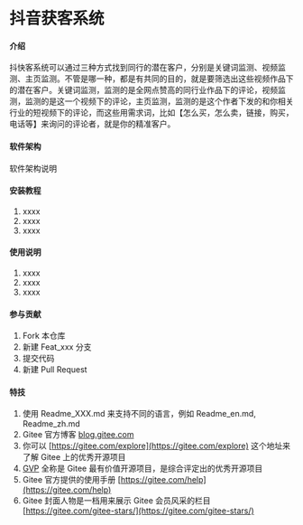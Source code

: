 # 抖音获客系统

#### 介绍
抖快客系统可以通过三种方式找到同行的潜在客户，分别是关键词监测、视频监测、主页监测。不管是哪一种，都是有共同的目的，就是要筛选出这些视频作品下的潜在客户。关键词监测，监测的是全网点赞高的同行业作品下的评论，视频监测，监测的是这一个视频下的评论，主页监测，监测的是这个作者下发的和你相关行业的短视频下的评论，而这些用需求词，比如【怎么买，怎么卖，链接，购买，电话等】来询问的评论者，就是你的精准客户。

#### 软件架构
软件架构说明


#### 安装教程

1.  xxxx
2.  xxxx
3.  xxxx

#### 使用说明

1.  xxxx
2.  xxxx
3.  xxxx

#### 参与贡献

1.  Fork 本仓库
2.  新建 Feat_xxx 分支
3.  提交代码
4.  新建 Pull Request


#### 特技

1.  使用 Readme\_XXX.md 来支持不同的语言，例如 Readme\_en.md, Readme\_zh.md
2.  Gitee 官方博客 [blog.gitee.com](https://blog.gitee.com)
3.  你可以 [https://gitee.com/explore](https://gitee.com/explore) 这个地址来了解 Gitee 上的优秀开源项目
4.  [GVP](https://gitee.com/gvp) 全称是 Gitee 最有价值开源项目，是综合评定出的优秀开源项目
5.  Gitee 官方提供的使用手册 [https://gitee.com/help](https://gitee.com/help)
6.  Gitee 封面人物是一档用来展示 Gitee 会员风采的栏目 [https://gitee.com/gitee-stars/](https://gitee.com/gitee-stars/)
